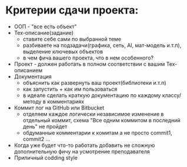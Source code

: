 # Критерии сдачи проекта:

+ ООП - "все есть объект"
+ Тех-описание(задание)
  - ставите себе сами по выбранной теме
  - разбиваете на подзадачи(графика, сеть, AI, мат-модель и.т.п), выделение ключевых объектов
  - в чем фича вашего проекта, что в нем особенного?
+ Проект - должен работать в полном соответствии с вашим Тех-описанием
+ Документация
  - объяснить как развернуть ваш проект(библиотеки и.т.п)
  - как запустить + как им пользоваться
  - в идеале сделать краткую документацию по каждому классу/методу в комментариях
+ Коммит лог на GitHub или Bitbucket
  - отделяем каждое логически независимое изменение в отдельный коммит, схема "Все одним коммитом в последний день" не пройдет
  - обдуманные комментарии к комитам а не просто commit1, commit2 ...
+ Когда уже будет что-то работать добавить не сложную дополнительную фичу на усмотрение преподавателя
+ Приличный codding style
